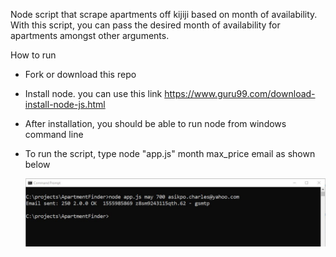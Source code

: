 Node script that scrape apartments off kijiji based on month of availability. With this script, you can pass the desired month of availability for apartments amongst other arguments.  


How to run

 - Fork or download this repo
 
 - Install node. you can use this link https://www.guru99.com/download-install-node-js.html
 
 - After installation, you should be able to run node from windows command line
 
 - To run the script, type node "app.js" month max_price email as shown below
 
 
   ![](Images/apt_finder.JPG)
